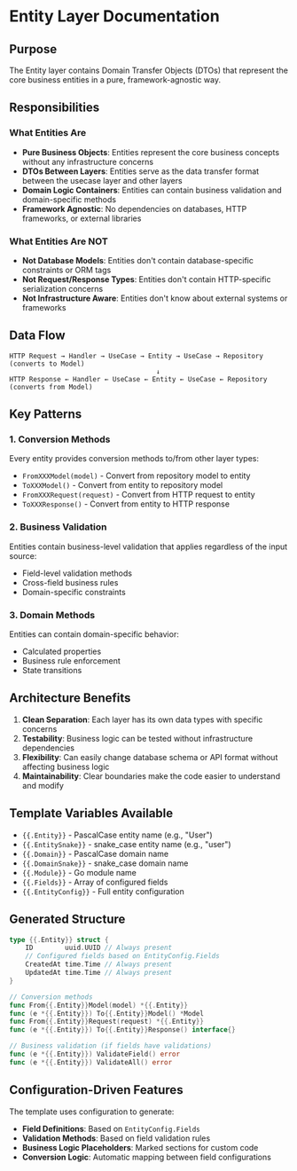 # Entity Layer Documentation

## Purpose
The Entity layer contains Domain Transfer Objects (DTOs) that represent the core business entities in a pure, framework-agnostic way.

## Responsibilities

### What Entities Are
- **Pure Business Objects**: Entities represent the core business concepts without any infrastructure concerns
- **DTOs Between Layers**: Entities serve as the data transfer format between the usecase layer and other layers
- **Domain Logic Containers**: Entities can contain business validation and domain-specific methods
- **Framework Agnostic**: No dependencies on databases, HTTP frameworks, or external libraries

### What Entities Are NOT
- **Not Database Models**: Entities don't contain database-specific constraints or ORM tags
- **Not Request/Response Types**: Entities don't contain HTTP-specific serialization concerns
- **Not Infrastructure Aware**: Entities don't know about external systems or frameworks

## Data Flow

```
HTTP Request → Handler → UseCase → Entity → UseCase → Repository (converts to Model)
                                     ↓
HTTP Response ← Handler ← UseCase ← Entity ← UseCase ← Repository (converts from Model)
```

## Key Patterns

### 1. Conversion Methods
Every entity provides conversion methods to/from other layer types:
- `FromXXXModel(model)` - Convert from repository model to entity
- `ToXXXModel()` - Convert from entity to repository model
- `FromXXXRequest(request)` - Convert from HTTP request to entity
- `ToXXXResponse()` - Convert from entity to HTTP response

### 2. Business Validation
Entities contain business-level validation that applies regardless of the input source:
- Field-level validation methods
- Cross-field business rules
- Domain-specific constraints

### 3. Domain Methods
Entities can contain domain-specific behavior:
- Calculated properties
- Business rule enforcement
- State transitions

## Architecture Benefits

1. **Clean Separation**: Each layer has its own data types with specific concerns
2. **Testability**: Business logic can be tested without infrastructure dependencies
3. **Flexibility**: Can easily change database schema or API format without affecting business logic
4. **Maintainability**: Clear boundaries make the code easier to understand and modify

## Template Variables Available

- `{{.Entity}}` - PascalCase entity name (e.g., "User")
- `{{.EntitySnake}}` - snake_case entity name (e.g., "user")
- `{{.Domain}}` - PascalCase domain name
- `{{.DomainSnake}}` - snake_case domain name
- `{{.Module}}` - Go module name
- `{{.Fields}}` - Array of configured fields
- `{{.EntityConfig}}` - Full entity configuration

## Generated Structure

```go
type {{.Entity}} struct {
    ID        uuid.UUID // Always present
    // Configured fields based on EntityConfig.Fields
    CreatedAt time.Time // Always present
    UpdatedAt time.Time // Always present
}

// Conversion methods
func From{{.Entity}}Model(model) *{{.Entity}}
func (e *{{.Entity}}) To{{.Entity}}Model() *Model
func From{{.Entity}}Request(request) *{{.Entity}}
func (e *{{.Entity}}) To{{.Entity}}Response() interface{}

// Business validation (if fields have validations)
func (e *{{.Entity}}) ValidateField() error
func (e *{{.Entity}}) ValidateAll() error
```

## Configuration-Driven Features

The template uses configuration to generate:
- **Field Definitions**: Based on `EntityConfig.Fields`
- **Validation Methods**: Based on field validation rules
- **Business Logic Placeholders**: Marked sections for custom code
- **Conversion Logic**: Automatic mapping between field configurations

